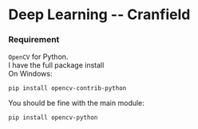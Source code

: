# Deep Learning -- Cranfield

### Requirement

`OpenCV` for Python.  
I have the full package install  
On Windows:
```commandline
pip install opencv-contrib-python
```
You should be fine with the main module:

```commandline
pip install opencv-python
```